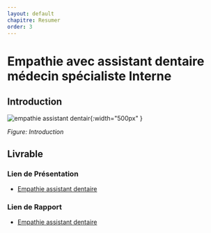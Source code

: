 ```yaml
---
layout: default
chapitre: Resumer
order: 3
---
```

<!-- new slide -->
# Empathie avec assistant dentaire médecin spécialiste Interne

## Introduction 

![empathie assistant dentair]({{site.baseurl}}/empathie-assistant-dentaire/images/guerir-procedure-specialisee-guerir-patient.jpg){:width="500px" }

*Figure: Introduction*



<!-- new slide -->

## Livrable 

### Lien de Présentation
- [Empathie assistant dentaire](/besoin/empathie-assistant-dentaire/presentation.html)

### Lien de Rapport
- [Empathie assistant dentaire](/besoin/empathie-assistant-dentaire/rapport.html)
  

<!-- new slide -->

